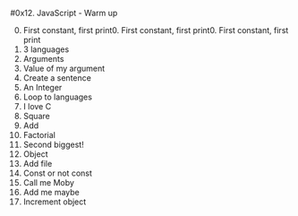 #0x12. JavaScript - Warm up

0. First constant, first print0. First constant, first print0. First constant, first print
1. 3 languages
2. Arguments
3. Value of my argument
4. Create a sentence
5. An Integer
6. Loop to languages
7. I love C
8. Square
9. Add
10. Factorial
11. Second biggest!
12. Object
13. Add file
14. Const or not const
15. Call me Moby
16. Add me maybe
17. Increment object
